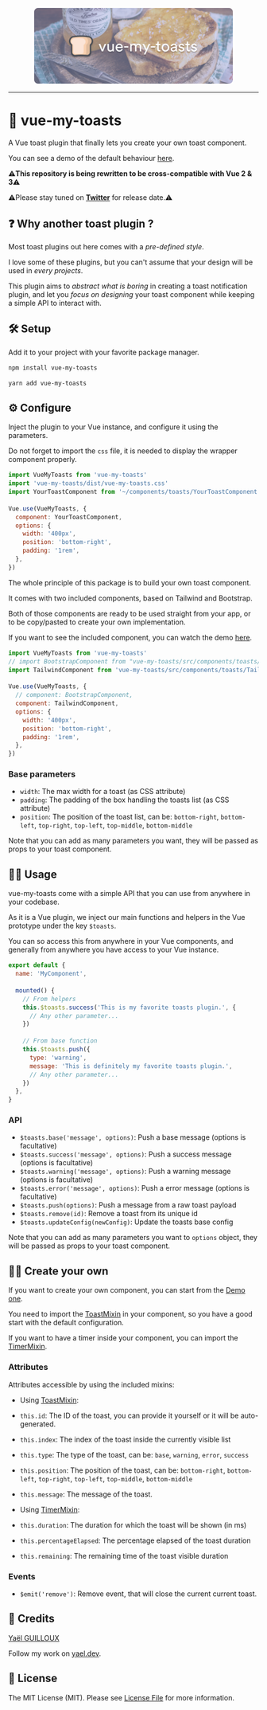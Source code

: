 <p align="center">
    <img src="./resources/vue-my-toasts.png" width="400">
</p>

---

# 🍞 vue-my-toasts

A Vue toast plugin that finally lets you create your own toast component.

You can see a demo of the default behaviour [here](https://vue-my-toasts.netlify.app).

⚠**This repository is being rewritten to be cross-compatible with Vue 2 & 3**⚠

⚠Please stay tuned on [**Twitter**](https://twitter.com/yaeeelglx) for release date.⚠

## ❓ Why another toast plugin ?

Most toast plugins out here comes with a _pre-defined style_.

I love some of these plugins, but you can't assume that your design will be used in _every projects_.

This plugin aims to _abstract what is boring_ in creating a toast notification plugin, and let you _focus on designing_ your toast component while keeping a simple API to interact with.

## 🛠 Setup

Add it to your project with your favorite package manager.

```bash
npm install vue-my-toasts
```

```bash
yarn add vue-my-toasts
```

## ⚙ Configure

Inject the plugin to your Vue instance, and configure it using the parameters.

Do not forget to import the `css` file, it is needed to display the wrapper component properly.

```javascript
import VueMyToasts from 'vue-my-toasts'
import 'vue-my-toasts/dist/vue-my-toasts.css'
import YourToastComponent from '~/components/toasts/YourToastComponent'

Vue.use(VueMyToasts, {
  component: YourToastComponent,
  options: {
    width: '400px',
    position: 'bottom-right',
    padding: '1rem',
  },
})
```

The whole principle of this package is to build your own toast component.

It comes with two included components, based on Tailwind and Bootstrap.

Both of those components are ready to be used straight from your app, or to be copy/pasted to create your own implementation.

If you want to see the included component, you can watch the demo [here](https://vue-my-toasts.netlify.app).

```javascript
import VueMyToasts from 'vue-my-toasts'
// import BootstrapComponent from "vue-my-toasts/src/components/toasts/BootstrapComponent";
import TailwindComponent from 'vue-my-toasts/src/components/toasts/TailwindComponent'

Vue.use(VueMyToasts, {
  // component: BootstrapComponent,
  component: TailwindComponent,
  options: {
    width: '400px',
    position: 'bottom-right',
    padding: '1rem',
  },
})
```

### Base parameters

- `width`: The max width for a toast (as CSS attribute)
- `padding`: The padding of the box handling the toasts list (as CSS attribute)
- `position`: The position of the toast list, can be: `bottom-right`, `bottom-left`, `top-right`, `top-left`, `top-middle`, `bottom-middle`

Note that you can add as many parameters you want, they will be passed as props to your toast component.

## 👨‍💻 Usage

vue-my-toasts come with a simple API that you can use from anywhere in your codebase.

As it is a Vue plugin, we inject our main functions and helpers in the Vue prototype under the key `$toasts`.

You can so access this from anywhere in your Vue components, and generally from anywhere you have access to your Vue instance.

```javascript
export default {
  name: 'MyComponent',

  mounted() {
    // From helpers
    this.$toasts.success('This is my favorite toasts plugin.', {
      // Any other parameter...
    })

    // From base function
    this.$toasts.push({
      type: 'warning',
      message: 'This is definitely my favorite toasts plugin.',
      // Any other parameter...
    })
  },
}
```

### API

- `$toasts.base('message', options)`: Push a base message (options is facultative)
- `$toasts.success('message', options)`: Push a success message (options is facultative)
- `$toasts.warning('message', options)`: Push a warning message (options is facultative)
- `$toasts.error('message', options)`: Push a error message (options is facultative)
- `$toasts.push(options)`: Push a message from a raw toast payload
- `$toasts.remove(id)`: Remove a toast from its unique id
- `$toasts.updateConfig(newConfig)`: Update the toasts base config

Note that you can add as many parameters you want to `options` object, they will be passed as props to your toast component.

## 👨‍🎨 Create your own

If you want to create your own component, you can start from the [Demo one](src/components/toasts/TailwindComponent.vue).

You need to import the [ToastMixin](src/mixins/ToastMixin.js) in your component, so you have a good start with the default configuration.

If you want to have a timer inside your component, you can import the [TimerMixin](src/mixins/TimerMixin.js).

### Attributes

Attributes accessible by using the included mixins:

- Using [ToastMixin](src/mixins/ToastMixin.js):
- `this.id`: The ID of the toast, you can provide it yourself or it will be auto-generated.
- `this.index`: The index of the toast inside the currently visible list
- `this.type`: The type of the toast, can be: `base`, `warning`, `error`, `success`
- `this.position`: The position of the toast, can be: `bottom-right`, `bottom-left`, `top-right`, `top-left`, `top-middle`, `bottom-middle`
- `this.message`: The message of the toast.

- Using [TimerMixin](src/mixins/TimerMixin.js):
- `this.duration`: The duration for which the toast will be shown (in ms)
- `this.percentageElapsed`: The percentage elapsed of the toast duration
- `this.remaining`: The remaining time of the toast visible duration

### Events

- `$emit('remove')`: Remove event, that will close the current current toast.

## 👋 Credits

[Yaël GUILLOUX](mailto:yael.guilloux@gmail.com)

Follow my work on [yael.dev](https://yael.dev).

## 🔏 License

The MIT License (MIT). Please see [License File](LICENSE) for more information.
